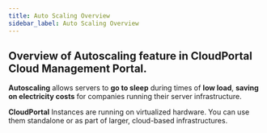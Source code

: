 ```yaml
---
title: Auto Scaling Overview
sidebar_label: Auto Scaling Overview
---
```


## Overview of Autoscaling feature in CloudPortal Cloud Management Portal.

**Autoscaling** allows servers to **go to sleep** during times of **low load**, **saving on electricity costs** for companies running their server infrastructure.

**CloudPortal** Instances are running on virtualized hardware. You can use them standalone or as part of larger, cloud-based infrastructures.




